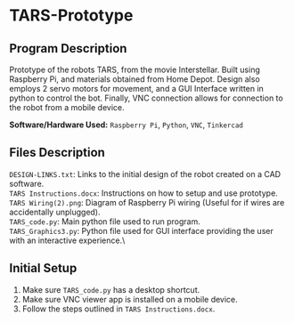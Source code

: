 # TARS-Prototype

## Program Description

Prototype of the robots TARS, from the movie Interstellar. Built using Raspberry Pi, and materials obtained from Home Depot. Design also employs 2 servo motors for movement, and a GUI Interface written in python to control the bot. Finally, VNC connection allows for connection to the robot from a mobile device.

**Software/Hardware Used:** `Raspberry Pi`,  `Python`, `VNC`, `Tinkercad`

## Files Description

`DESIGN-LINKS.txt`: Links to the initial design of the robot created on a CAD software.\
`TARS Instructions.docx`: Instructions on how to setup and use prototype.\
`TARS Wiring(2).png`: Diagram of Raspberry Pi wiring (Useful for if wires are accidentally unplugged).\
`TARS_code.py`: Main python file used to run program.\
`TARS_Graphics3.py`: Python file used for GUI interface providing the user with an interactive experience.\

## Initial Setup

1. Make sure `TARS_code.py` has a desktop shortcut.
2. Make sure VNC viewer app is installed on a mobile device.
3. Follow the steps outlined in `TARS Instructions.docx`.

